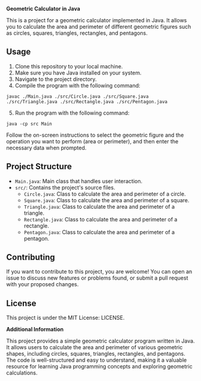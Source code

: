 **Geometric Calculator in Java**

This is a project for a geometric calculator implemented in Java. It allows you to calculate the area and perimeter of
different geometric figures such as circles, squares, triangles, rectangles, and pentagons.

## Usage

1. Clone this repository to your local machine.
2. Make sure you have Java installed on your system.
3. Navigate to the project directory.
4. Compile the program with the following command:

```shell
javac ./Main.java ./src/Circle.java ./src/Square.java ./src/Triangle.java ./src/Rectangle.java ./src/Pentagon.java
```

5. Run the program with the following command:

```shell
java -cp src Main
```

Follow the on-screen instructions to select the geometric figure and the operation you want to perform (area or
perimeter), and then enter the necessary data when prompted.

## Project Structure

- `Main.java`: Main class that handles user interaction.
- `src/`: Contains the project's source files.
    - `Circle.java`: Class to calculate the area and perimeter of a circle.
    - `Square.java`: Class to calculate the area and perimeter of a square.
    - `Triangle.java`: Class to calculate the area and perimeter of a triangle.
    - `Rectangle.java`: Class to calculate the area and perimeter of a rectangle.
    - `Pentagon.java`: Class to calculate the area and perimeter of a pentagon.

## Contributing

If you want to contribute to this project, you are welcome! You can open an issue to discuss new features or problems
found, or submit a pull request with your proposed changes.

## License

This project is under the MIT License: LICENSE.

**Additional Information**

This project provides a simple geometric calculator program written in Java. It allows users to calculate the area and
perimeter of various geometric shapes, including circles, squares, triangles, rectangles, and pentagons. The code is
well-structured and easy to understand, making it a valuable resource for learning Java programming concepts and
exploring geometric calculations.
